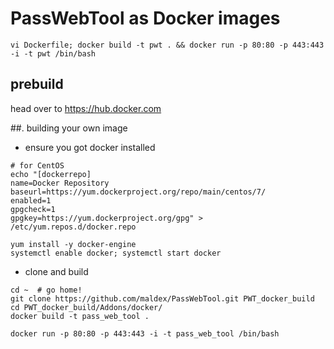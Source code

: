 # PassWebTool as Docker images
```
vi Dockerfile; docker build -t pwt . && docker run -p 80:80 -p 443:443 -i -t pwt /bin/bash
```
## prebuild
head over to https://hub.docker.com

##. building your own image
- ensure you got docker installed
```
# for CentOS
echo "[dockerrepo]
name=Docker Repository
baseurl=https://yum.dockerproject.org/repo/main/centos/7/
enabled=1
gpgcheck=1
gpgkey=https://yum.dockerproject.org/gpg" > /etc/yum.repos.d/docker.repo
 
yum install -y docker-engine
systemctl enable docker; systemctl start docker
```
- clone and build
```
cd ~  # go home!
git clone https://github.com/maldex/PassWebTool.git PWT_docker_build
cd PWT_docker_build/Addons/docker/
docker build -t pass_web_tool .

docker run -p 80:80 -p 443:443 -i -t pass_web_tool /bin/bash
```

